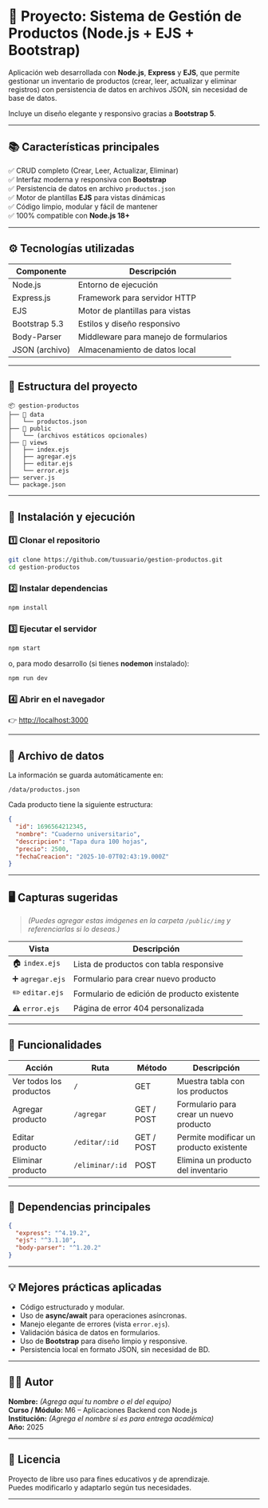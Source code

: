 # 🧩 Proyecto: Sistema de Gestión de Productos (Node.js + EJS + Bootstrap)

Aplicación web desarrollada con **Node.js**, **Express** y **EJS**, que permite gestionar un inventario de productos (crear, leer, actualizar y eliminar registros) con persistencia de datos en archivos JSON, sin necesidad de base de datos.

Incluye un diseño elegante y responsivo gracias a **Bootstrap 5**.

---

## 📚 Características principales

✅ CRUD completo (Crear, Leer, Actualizar, Eliminar)  
✅ Interfaz moderna y responsiva con **Bootstrap**  
✅ Persistencia de datos en archivo `productos.json`  
✅ Motor de plantillas **EJS** para vistas dinámicas  
✅ Código limpio, modular y fácil de mantener  
✅ 100% compatible con **Node.js 18+**

---

## ⚙️ Tecnologías utilizadas

| Componente       | Descripción |
|------------------|-------------|
| Node.js          | Entorno de ejecución |
| Express.js       | Framework para servidor HTTP |
| EJS              | Motor de plantillas para vistas |
| Bootstrap 5.3    | Estilos y diseño responsivo |
| Body-Parser      | Middleware para manejo de formularios |
| JSON (archivo)   | Almacenamiento de datos local |

---

## 🧠 Estructura del proyecto

```
📦 gestion-productos
├── 📁 data
│   └── productos.json
├── 📁 public
│   └── (archivos estáticos opcionales)
├── 📁 views
│   ├── index.ejs
│   ├── agregar.ejs
│   ├── editar.ejs
│   └── error.ejs
├── server.js
└── package.json
```

---

## 🚀 Instalación y ejecución

### 1️⃣ Clonar el repositorio
```bash
git clone https://github.com/tuusuario/gestion-productos.git
cd gestion-productos
```

### 2️⃣ Instalar dependencias
```bash
npm install
```

### 3️⃣ Ejecutar el servidor
```bash
npm start
```

o, para modo desarrollo (si tienes **nodemon** instalado):

```bash
npm run dev
```

### 4️⃣ Abrir en el navegador
👉 [http://localhost:3000](http://localhost:3000)

---

## 💾 Archivo de datos

La información se guarda automáticamente en:

```
/data/productos.json
```

Cada producto tiene la siguiente estructura:

```json
{
  "id": 1696564212345,
  "nombre": "Cuaderno universitario",
  "descripcion": "Tapa dura 100 hojas",
  "precio": 2500,
  "fechaCreacion": "2025-10-07T02:43:19.000Z"
}
```

---

## 🖥️ Capturas sugeridas

> *(Puedes agregar estas imágenes en la carpeta `/public/img` y referenciarlas si lo deseas.)*

| Vista | Descripción |
|-------|--------------|
| 🏠 `index.ejs` | Lista de productos con tabla responsive |
| ➕ `agregar.ejs` | Formulario para crear nuevo producto |
| ✏️ `editar.ejs` | Formulario de edición de producto existente |
| ⚠️ `error.ejs` | Página de error 404 personalizada |

---

## 🧩 Funcionalidades

| Acción | Ruta | Método | Descripción |
|--------|-------|---------|--------------|
| Ver todos los productos | `/` | GET | Muestra tabla con los productos |
| Agregar producto | `/agregar` | GET / POST | Formulario para crear un nuevo producto |
| Editar producto | `/editar/:id` | GET / POST | Permite modificar un producto existente |
| Eliminar producto | `/eliminar/:id` | POST | Elimina un producto del inventario |

---

## 🧰 Dependencias principales

```json
{
  "express": "^4.19.2",
  "ejs": "^3.1.10",
  "body-parser": "^1.20.2"
}
```

---

## 💡 Mejores prácticas aplicadas

- Código estructurado y modular.
- Uso de **async/await** para operaciones asíncronas.
- Manejo elegante de errores (vista `error.ejs`).
- Validación básica de datos en formularios.
- Uso de **Bootstrap** para diseño limpio y responsive.
- Persistencia local en formato JSON, sin necesidad de BD.

---

## 👨‍💻 Autor

**Nombre:** *(Agrega aquí tu nombre o el del equipo)*  
**Curso / Módulo:** M6 – Aplicaciones Backend con Node.js  
**Institución:** *(Agrega el nombre si es para entrega académica)*  
**Año:** 2025  

---

## 🏁 Licencia

Proyecto de libre uso para fines educativos y de aprendizaje.  
Puedes modificarlo y adaptarlo según tus necesidades.

---
